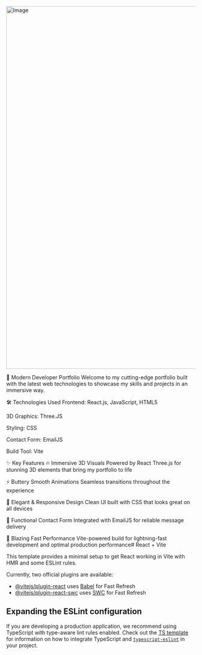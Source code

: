 <img width="1852" height="962" alt="Image" src="https://github.com/user-attachments/assets/033f0aa2-5f13-457a-a68f-e29588c55386" />




🌟 Modern Developer Portfolio
Welcome to my cutting-edge portfolio built with the latest web technologies to showcase my skills and projects in an immersive way.

🛠️ Technologies Used
Frontend: React.js, JavaScript, HTML5

3D Graphics: Three.JS

Styling: CSS

Contact Form: EmailJS

Build Tool: Vite

✨ Key Features
🔥 Immersive 3D Visuals
Powered by React Three.js for stunning 3D elements that bring my portfolio to life

⚡ Buttery Smooth Animations
Seamless transitions throughout the experience

🎨 Elegant & Responsive Design
Clean UI built with CSS that looks great on all devices

💌 Functional Contact Form
Integrated with EmailJS for reliable message delivery

🚀 Blazing Fast Performance
Vite-powered build for lightning-fast development and optimal production performance# React + Vite

This template provides a minimal setup to get React working in Vite with HMR and some ESLint rules.

Currently, two official plugins are available:

- [@vitejs/plugin-react](https://github.com/vitejs/vite-plugin-react/blob/main/packages/plugin-react) uses [Babel](https://babeljs.io/) for Fast Refresh
- [@vitejs/plugin-react-swc](https://github.com/vitejs/vite-plugin-react/blob/main/packages/plugin-react-swc) uses [SWC](https://swc.rs/) for Fast Refresh

## Expanding the ESLint configuration

If you are developing a production application, we recommend using TypeScript with type-aware lint rules enabled. Check out the [TS template](https://github.com/vitejs/vite/tree/main/packages/create-vite/template-react-ts) for information on how to integrate TypeScript and [`typescript-eslint`](https://typescript-eslint.io) in your project.
